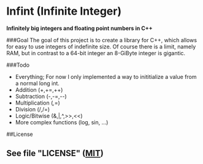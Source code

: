 # Infint (Infinite Integer)
**Infinitely big integers and floating point numbers in C++**

###Goal
The goal of this project is to create a library for C++, which allows for easy to use integers of indefinite size. Of course there is a limit, namely RAM, but in contrast to a 64-bit integer an 8-GiByte integer is gigantic.

###Todo
- Everything; For now I only implemented a way to inititialize a value from a normal long int.
- Addition (+,+=,++)
- Subtraction (-,-=,--)
- Multiplication (*,*=)
- Division (/,/=)
- Logic/Bitwise (&,|,^,>>,<<)
- More complex functions (log, sin, ...)

##License

See file "LICENSE"
([MIT](https://opensource.org/licenses/MIT))
- 
